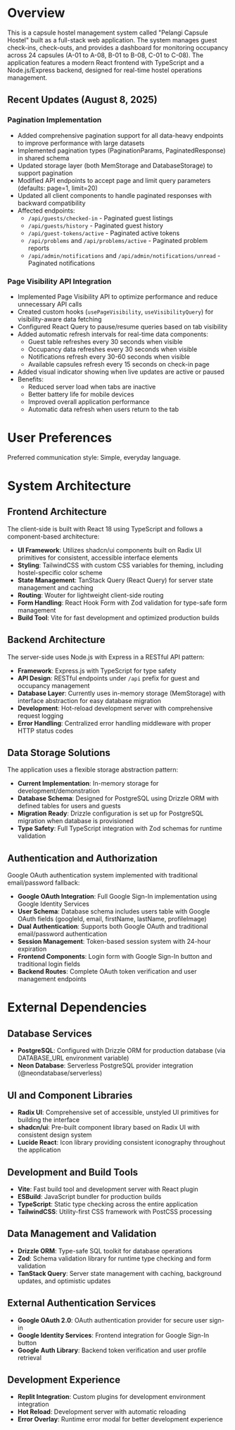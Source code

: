 # Overview

This is a capsule hostel management system called "Pelangi Capsule Hostel" built as a full-stack web application. The system manages guest check-ins, check-outs, and provides a dashboard for monitoring occupancy across 24 capsules (A-01 to A-08, B-01 to B-08, C-01 to C-08). The application features a modern React frontend with TypeScript and a Node.js/Express backend, designed for real-time hostel operations management.

## Recent Updates (August 8, 2025)

### Pagination Implementation
- Added comprehensive pagination support for all data-heavy endpoints to improve performance with large datasets
- Implemented pagination types (PaginationParams, PaginatedResponse) in shared schema
- Updated storage layer (both MemStorage and DatabaseStorage) to support pagination
- Modified API endpoints to accept page and limit query parameters (defaults: page=1, limit=20)
- Updated all client components to handle paginated responses with backward compatibility
- Affected endpoints:
  - `/api/guests/checked-in` - Paginated guest listings
  - `/api/guests/history` - Paginated guest history
  - `/api/guest-tokens/active` - Paginated active tokens
  - `/api/problems` and `/api/problems/active` - Paginated problem reports
  - `/api/admin/notifications` and `/api/admin/notifications/unread` - Paginated notifications

### Page Visibility API Integration
- Implemented Page Visibility API to optimize performance and reduce unnecessary API calls
- Created custom hooks (`usePageVisibility`, `useVisibilityQuery`) for visibility-aware data fetching
- Configured React Query to pause/resume queries based on tab visibility
- Added automatic refresh intervals for real-time data components:
  - Guest table refreshes every 30 seconds when visible
  - Occupancy data refreshes every 30 seconds when visible
  - Notifications refresh every 30-60 seconds when visible
  - Available capsules refresh every 15 seconds on check-in page
- Added visual indicator showing when live updates are active or paused
- Benefits:
  - Reduced server load when tabs are inactive
  - Better battery life for mobile devices
  - Improved overall application performance
  - Automatic data refresh when users return to the tab

# User Preferences

Preferred communication style: Simple, everyday language.

# System Architecture

## Frontend Architecture
The client-side is built with React 18 using TypeScript and follows a component-based architecture:

- **UI Framework**: Utilizes shadcn/ui components built on Radix UI primitives for consistent, accessible interface elements
- **Styling**: TailwindCSS with custom CSS variables for theming, including hostel-specific color scheme
- **State Management**: TanStack Query (React Query) for server state management and caching
- **Routing**: Wouter for lightweight client-side routing
- **Form Handling**: React Hook Form with Zod validation for type-safe form management
- **Build Tool**: Vite for fast development and optimized production builds

## Backend Architecture
The server-side uses Node.js with Express in a RESTful API pattern:

- **Framework**: Express.js with TypeScript for type safety
- **API Design**: RESTful endpoints under `/api` prefix for guest and occupancy management
- **Database Layer**: Currently uses in-memory storage (MemStorage) with interface abstraction for easy database migration
- **Development**: Hot-reload development server with comprehensive request logging
- **Error Handling**: Centralized error handling middleware with proper HTTP status codes

## Data Storage Solutions
The application uses a flexible storage abstraction pattern:

- **Current Implementation**: In-memory storage for development/demonstration
- **Database Schema**: Designed for PostgreSQL using Drizzle ORM with defined tables for users and guests
- **Migration Ready**: Drizzle configuration is set up for PostgreSQL migration when database is provisioned
- **Type Safety**: Full TypeScript integration with Zod schemas for runtime validation

## Authentication and Authorization
Google OAuth authentication system implemented with traditional email/password fallback:

- **Google OAuth Integration**: Full Google Sign-In implementation using Google Identity Services
- **User Schema**: Database schema includes users table with Google OAuth fields (googleId, email, firstName, lastName, profileImage)
- **Dual Authentication**: Supports both Google OAuth and traditional email/password authentication
- **Session Management**: Token-based session system with 24-hour expiration
- **Frontend Components**: Login form with Google Sign-In button and traditional login fields
- **Backend Routes**: Complete OAuth token verification and user management endpoints

# External Dependencies

## Database Services
- **PostgreSQL**: Configured with Drizzle ORM for production database (via DATABASE_URL environment variable)
- **Neon Database**: Serverless PostgreSQL provider integration (@neondatabase/serverless)

## UI and Component Libraries
- **Radix UI**: Comprehensive set of accessible, unstyled UI primitives for building the interface
- **shadcn/ui**: Pre-built component library based on Radix UI with consistent design system
- **Lucide React**: Icon library providing consistent iconography throughout the application

## Development and Build Tools
- **Vite**: Fast build tool and development server with React plugin
- **ESBuild**: JavaScript bundler for production builds
- **TypeScript**: Static type checking across the entire application
- **TailwindCSS**: Utility-first CSS framework with PostCSS processing

## Data Management and Validation
- **Drizzle ORM**: Type-safe SQL toolkit for database operations
- **Zod**: Schema validation library for runtime type checking and form validation
- **TanStack Query**: Server state management with caching, background updates, and optimistic updates

## External Authentication Services
- **Google OAuth 2.0**: OAuth authentication provider for secure user sign-in
- **Google Identity Services**: Frontend integration for Google Sign-In button
- **Google Auth Library**: Backend token verification and user profile retrieval

## Development Experience
- **Replit Integration**: Custom plugins for development environment integration
- **Hot Reload**: Development server with automatic reloading
- **Error Overlay**: Runtime error modal for better development experience